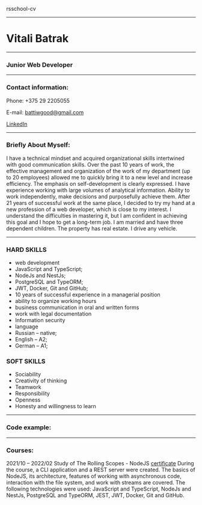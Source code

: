 rsschool-cv

---

# Vitali Batrak

---

### Junior Web Developer

---

### Contact information:

Phone: +375 29 2205055

E-mail: battiwgood@gmail.com

[LinkedIn](linkedin.com/feed/)

---

### Briefly About Myself:

I have a technical mindset and acquired organizational skills intertwined with good communication skills. Over the past 10 years of work, the effective management and organization of the work of my department (up to 20 employees) allowed me to quickly bring it to a new level and increase efficiency.
The emphasis on self-development is clearly expressed. I have experience working with large volumes of analytical information. Ability to work independently, make decisions and purposefully achieve them.
After 21 years of successful work at the same place, I decided to try my hand at a new profession of a web developer, which is close to my interest. I understand the difficulties in mastering it, but I am confident in achieving this goal and I hope to get a long-term job.
I am married and have three dependent children. The property has real estate. I drive any vehicle.

---

### HARD SKILLS

- web development
- JavaScript and TypeScript;
- NodeJs and NestJs;
- PostgreSQL and TypeORM;
- JWT, Docker, Git and GitHub;
- 10 years of successful experience in a managerial position
- ability to organize working hours
- business communication in oral and written forms
- work with legal documentation
- Information security
- language
- Russian – native;
- English – A2;
- German – A1;

### SOFT SKILLS

- Sociability
- Creativity of thinking
- Teamwork
- Responsibility
- Openness
- Honesty and willingness to learn

---

### Code example:

---

### Courses:

2021/10 – 2022/02
Study of The Rolling Scopes - NodeJS
[certificate](https://app.rs.school/certificate/7qdwi5ov)
During the course, a CLI application and a REST server were created. The basics of NodeJS, its architecture, features of working with asynchronous code, interaction with the file system, and work with streams are covered. The following technologies were used: JavaScript and TypeScript, NodeJs and NestJs, PostgreSQL and TypeORM, JEST, JWT, Docker, Git and GitHub.
